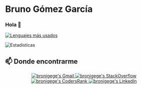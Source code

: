 # Bruno Gómez García 
### Hola :dog:


[![Lenguajes más usados](https://github-readme-stats.vercel.app/api/top-langs/?username=bronigege)](https://github.com/anuraghazra/github-readme-stats)


![Estadísticas](https://github-readme-stats.vercel.app/api?username=bronigege&show_icons=true&theme=onedark)

## **📫 Donde encontrarme**

<div align="center" style="text-align:center">
    <a href="mailto:bronigege@gmail.com">
        <img src="https://img.shields.io/badge/-Gmail-EA4335?style=for-the-badge&logo=Gmail&logoColor=white"
            alt="bronigege's Gmail">
    </a>
    <a href="https://es.stackoverflow.com/users/248896/bronigege">
        <img src="https://img.shields.io/badge/-SO-F58025?style=for-the-badge&logo=StackOverflow&logoColor=white"
            alt="bronigege's StackOverflow">
    </a>
    <a href="https://profile.codersrank.io/user/bronigege/">
        <img src="https://img.shields.io/badge/CodersRank-67A4AC?style=for-the-badge&logo=codersrank&logoColor=white"
            alt="bronigege's CodersRank">
    </a>
    <a href="https://www.linkedin.com/in/bruno-gómez-garc%C3%ADa-48a9ba61/">
        <img src="https://img.shields.io/badge/LinkedIn-0A66C2?style=for-the-badge&logo=linkedin&logoColor=white"
            alt="bronigege's LinkedIn">
    </a>
</div>



<!--
**bronigege/bronigege** is a ✨ _special_ ✨ repository because its `README.md` (this file) appears on your GitHub profile.

Here are some ideas to get you started:

- 🔭 I’m currently working on ...
- 🌱 I’m currently learning ...
- 👯 I’m looking to collaborate on ...
- 🤔 I’m looking for help with ...
- 💬 Ask me about ...
- 📫 How to reach me: ...
- 😄 Pronouns: ...
- ⚡ Fun fact: ...
-->
